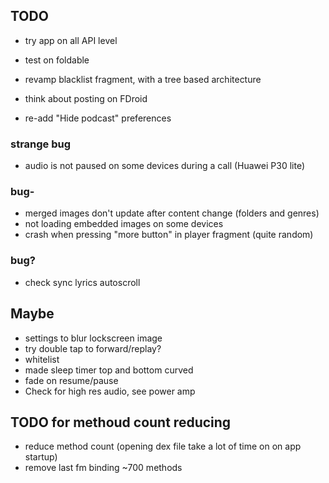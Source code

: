 ## TODO
- try app on all API level
- test on foldable

- revamp blacklist fragment, with a tree based architecture
- think about posting on FDroid
- re-add "Hide podcast" preferences

### strange bug 
- audio is not paused on some devices during a call (Huawei P30 lite)

### bug-
- merged images don't update after content change (folders and genres)
- not loading embedded images on some devices
- crash when pressing "more button" in player fragment (quite random) 

### bug?
- check sync lyrics autoscroll

## Maybe
- settings to blur lockscreen image
- try double tap to forward/replay?
- whitelist
- made sleep timer top and bottom curved
- fade on resume/pause
- Check for high res audio, see power amp


## TODO for methoud count reducing
- reduce method count (opening dex file take a lot of time on on app startup)
- remove last fm binding ~700 methods